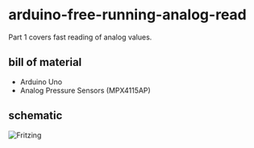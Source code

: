 # arduino-free-running-analog-read
Part 1 covers fast reading of analog values.

## bill of material
* Arduino Uno
* Analog Pressure Sensors (MPX4115AP)

## schematic
![Fritzing](https://github.com/yz88/arduino-digital-carb-sync/blob/master/part1/arduino-carb-sync-part1-0.PNG)
